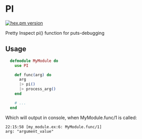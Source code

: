# PI

[![hex.pm version](https://img.shields.io/hexpm/v/ex_pi.svg)](https://hex.pm/packages/ex_pi)

Pretty Inspect pi() function for puts-debugging

## Usage

```elixir
  defmodule MyModule do
    use PI

    def func(arg) do
      arg
      |> pi()
      |> process_arg()
    end

    # ...
  end
```

Which will output in console, when MyModule.func/1 is called:

```
22:15:58 [my_module.ex:6: MyModule.func/1]
arg: "argument_value"
```
